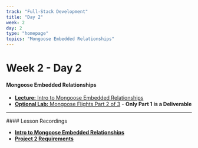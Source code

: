 ```yaml
---
track: "Full-Stack Development"
title: "Day 2"
week: 2
day: 2
type: "homepage"
topics: "Mongoose Embedded Relationships"
---
```


# Week 2 - Day 2

#### Mongoose Embedded Relationships
<!-- - [**Morning Exercise:** HTML/CSS Forms](/full-stack-development/week-2/day-2/lecture-materials/html-css-forms) -->
- [**Lecture:** Intro to Mongoose Embedded Relationships](/full-stack-development/week-2/day-2/lecture-materials/intro-to-mongoose-embedded-relationships)
- [**Optional Lab:** Mongoose Flights Part 2 of 3](/full-stack-development/week-2/day-2/labs/mongoose-flights-part-2) - **Only Part 1 is a Deliverable**


<hr>
#### Lesson Recordings

- [**Intro to Mongoose Embedded Relationships**](https://generalassembly.zoom.us/rec/share/5qsiSSPpYea3CpFFlBdQI8p5bKSronS-mjhMXthdFVQ9vg_k4OKYHytjhkMtOFsA.mqfYsDmEHh-UGxLd?startTime=1615900027000)
- [**Project 2 Requirements**](https://generalassembly.zoom.us/rec/share/5qsiSSPpYea3CpFFlBdQI8p5bKSronS-mjhMXthdFVQ9vg_k4OKYHytjhkMtOFsA.mqfYsDmEHh-UGxLd?startTime=1615924924000)
















